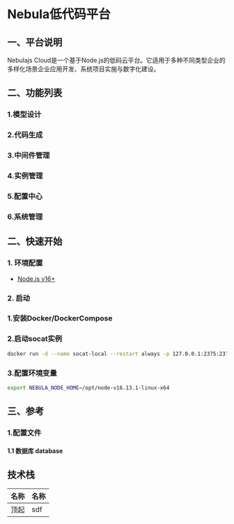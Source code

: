 # Nebula低代码平台


## 一、平台说明
Nebulajs Cloud是一个基于Node.js的低码云平台。它适用于多种不同类型企业的多样化场景企业应用开发、系统项目实施与数字化建设。


## 二、功能列表
 ### 1.模型设计
 ### 2.代码生成
 ### 3.中间件管理
 ### 4.实例管理
 ### 5.配置中心
 ### 6.系统管理

## 二、快速开始


### 1. 环境配置

 * [Node.js v16+](https://nodejs.org/zh-cn/download)

### 2. 启动

### 1.安装Docker/DockerCompose

### 2.启动socat实例
```bash
docker run -d --name socat-local --restart always -p 127.0.0.1:2375:2375 -v /var/run/docker.sock:/var/run/docker.sock alpine/socat tcp-listen:2375,fork,reuseaddr unix-connect:/var/run/docker.sock
```

### 3.配置环境变量
```bash
export NEBULA_NODE_HOME=/opt/node-v16.13.1-linux-x64
```

## 三、参考

### 1.配置文件

#### 1.1 数据库 database

## 技术栈
|名称|名称|
|---|---|
|顶起|sdf|
